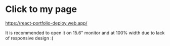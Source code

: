 # Click to my page

https://react-portfolio-deploy.web.app/

It is recommended to open it on 15.6" monitor and at 100% width due to lack of responsive design :(

